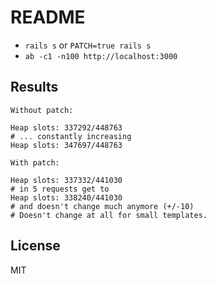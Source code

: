 # README

- `rails s` or `PATCH=true rails s`
- `ab -c1 -n100 http://localhost:3000`

## Results

```
Without patch:

Heap slots: 337292/448763
# ... constantly increasing
Heap slots: 347697/448763

With patch:

Heap slots: 337332/441030
# in 5 requests get to
Heap slots: 338240/441030
# and doesn't change much anymore (+/-10)
# Doesn't change at all for small templates.

```

## License

MIT

